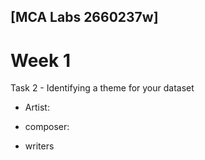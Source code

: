 ## \[MCA Labs 2660237w\]
# Week 1
Task 2 - Identifying a theme for your dataset
- Artist:
* composer:
+ writers
